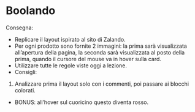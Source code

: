 Boolando
===
Consegna:
- Replicare il layout ispirato al sito di Zalando.
- Per ogni prodotto sono fornite 2 immagini: la prima sarà visualizzata all’apertura della pagina, la seconda sarà visualizzata al posto della prima, quando il cursore del mouse va in hover sulla card.
- Utilizzare tutte le regole viste oggi a lezione.
- Consigli:
1. Analizzare prima il layout solo con i commenti, poi passare ai blocchi colorati.
- BONUS: all’hover sul cuoricino questo diventa rosso.